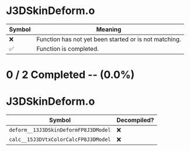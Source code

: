 # J3DSkinDeform.o
| Symbol | Meaning 
| ------------- | ------------- 
| :x: | Function has not yet been started or is not matching. 
| :white_check_mark: | Function is completed. 


# 0 / 2 Completed -- (0.0%)
# J3DSkinDeform.o
| Symbol | Decompiled? |
| ------------- | ------------- |
| `deform__13J3DSkinDeformFP8J3DModel` | :x: |
| `calc__15J3DVtxColorCalcFP8J3DModel` | :x: |
